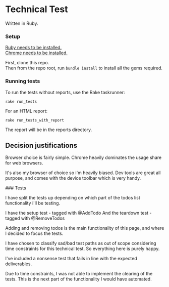 # Technical Test

Written in Ruby. 

### Setup

[Ruby needs to be installed.](https://www.ruby-lang.org/en/documentation/installation/)  
[Chrome needs to be installed.](https://www.google.co.uk/chrome/browser/desktop/index.html?brand=CHBD&gclid=EAIaIQobChMIo_2rn9Xi2AIV6grTCh3ggA3OEAAYASAAEgLp5_D_BwE)  

First, clone this repo.  
Then from the repo root, run `bundle install` to install all the gems required. 

### Running tests

To run the tests without reports, use the Rake taskrunner:

`rake run_tests`

For an HTML report:

`rake run_tests_with_report`

The report will be in the reports directory.


## Decision justifications

Browser choice is fairly simple. Chrome heavily dominates the usage share for web browsers.  

It's also my browser of choice so i'm heavily biased. Dev tools are great all purpose, and comes with the device toolbar which is very handy.

### Tests  

I have split the tests up depending on which part of the todos list functionality i'll be testing.

I have the setup test - tagged with @AddTodo
And the teardown test - tagged with @RemoveTodos

Adding and removing todos is the main functionality of this page, and where I decided to focus the tests.  

I have chosen to classify sad/bad test paths as out of scope considering time constraints for this technical test. So everything here is purely happy. 

I've included a nonsense test that fails in line with the expected deliverables.  

Due to time constraints, I was not able to implement the clearing of the tests. This is the next part of the functionality I would have automated.